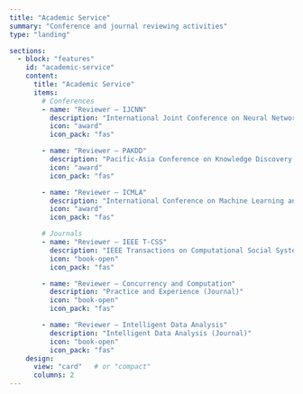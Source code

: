 ```yaml
---
title: "Academic Service"
summary: "Conference and journal reviewing activities"
type: "landing"

sections:
  - block: "features"
    id: "academic-service"
    content:
      title: "Academic Service"
      items:
        # Conferences
        - name: "Reviewer — IJCNN"
          description: "International Joint Conference on Neural Networks (2025, 2024, 2023)"
          icon: "award"
          icon_pack: "fas"

        - name: "Reviewer — PAKDD"
          description: "Pacific-Asia Conference on Knowledge Discovery and Data Mining (2025)"
          icon: "award"
          icon_pack: "fas"

        - name: "Reviewer — ICMLA"
          description: "International Conference on Machine Learning and Applications (2024)"
          icon: "award"
          icon_pack: "fas"

        # Journals
        - name: "Reviewer — IEEE T-CSS"
          description: "IEEE Transactions on Computational Social Systems"
          icon: "book-open"
          icon_pack: "fas"

        - name: "Reviewer — Concurrency and Computation"
          description: "Practice and Experience (Journal)"
          icon: "book-open"
          icon_pack: "fas"

        - name: "Reviewer — Intelligent Data Analysis"
          description: "Intelligent Data Analysis (Journal)"
          icon: "book-open"
          icon_pack: "fas"
    design:
      view: "card"   # or "compact"
      columns: 2
---
```

